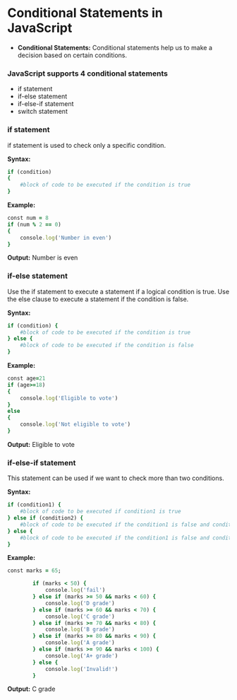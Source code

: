 <h1>Conditional Statements in JavaScript</h1>

* **Conditional Statements:**  Conditional statements help us to make a decision based on certain conditions.
<h3>JavaScript supports 4 conditional statements</h3>

 
* if statement
* if-else statement
* if-else-if statement
* switch statement
<h3>if statement</h3>

<p>if statement is used to check only a specific condition.</p>

**Syntax:**

```ruby
if (condition)
{
    #block of code to be executed if the condition is true
}
```
**Example:**

```ruby
const num = 8
if (num % 2 == 0)
{
    console.log('Number in even')
}
```
**Output:** Number is even
<h3>if-else statement</h3>

<p>Use the if statement to execute a statement if a logical condition is true. Use the else clause to execute a statement if the condition is false.</p>

**Syntax:**
```ruby
if (condition) {
    #block of code to be executed if the condition is true
} else {
    #block of code to be executed if the condition is false
}
```
**Example:**
```ruby
const age=21
if (age>=18)
{
    console.log('Eligible to vote')
}
else
{
    console.log('Not eligible to vote')
}
```
**Output:** Eligible to vote
<h3>if-else-if statement</h3>

<p>This statement can be used if we want to check more than two conditions.</p>

**Syntax:**
```ruby
if (condition1) {
    #block of code to be executed if condition1 is true
} else if (condition2) {
    #block of code to be executed if the condition1 is false and condition2 is true
} else {
    #block of code to be executed if the condition1 is false and condition2 is false
}
```
**Example:**
```ruby
const marks = 65;

        if (marks < 50) {
            console.log('fail')
        } else if (marks >= 50 && marks < 60) {
            console.log('D grade')
        } else if (marks >= 60 && marks < 70) {
            console.log('C grade')
        } else if (marks >= 70 && marks < 80) {
            console.log('B grade')
        } else if (marks >= 80 && marks < 90) {
            console.log('A grade')
        } else if (marks >= 90 && marks < 100) {
            console.log('A+ grade')
        } else {
            console.log('Invalid!')
        }
```
**Output:** C grade

